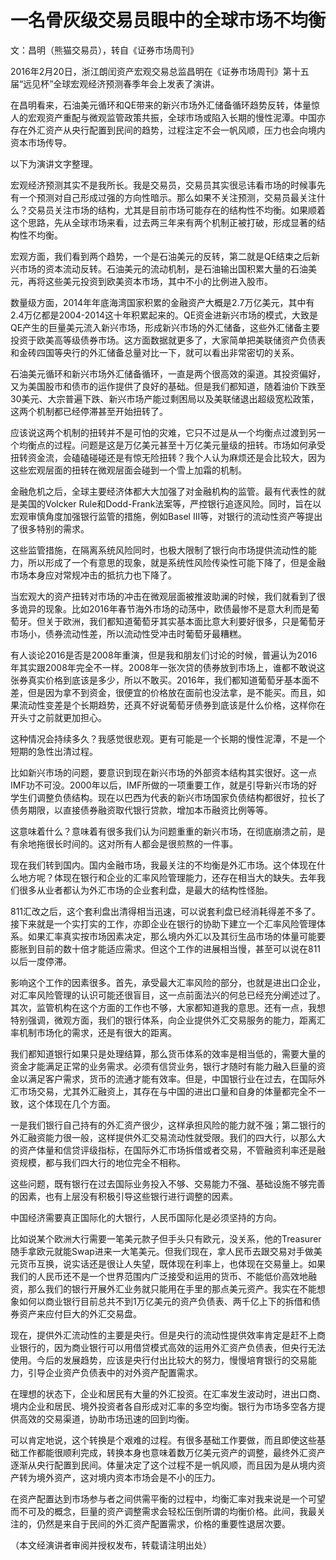 # 一名骨灰级交易员眼中的全球市场不均衡

文：昌明（熊猫交易员），转自《证券市场周刊》

2016年2月20日，浙江朗闰资产宏观交易总监昌明在《证券市场周刊》第十五届“远见杯”全球宏观经济预测春季年会上发表了演讲。

在昌明看来，石油美元循环和QE带来的新兴市场外汇储备循环趋势反转，体量惊人的宏观资产重配与微观监管政策共振，全球市场或陷入长期的慢性泥潭。中国亦存在外汇资产从央行配置到民间的趋势，过程注定不会一帆风顺，压力也会向境内资本市场传导。

以下为演讲文字整理。

宏观经济预测其实不是我所长。我是交易员，交易员其实很忌讳看市场的时候事先有一个预测对自己形成过强的方向性暗示。那么如果不关注预测，交易员最关注什么？交易员关注市场的结构，尤其是目前市场可能存在的结构性不均衡。如果顺着这个思路，先从全球市场来看，过去两三年来有两个机制正被打破，形成显著的结构性不均衡。

宏观方面，我们看到两个趋势，一个是石油美元的反转，第二就是QE结束之后新兴市场的资本流动反转。石油美元的流动机制，是石油输出国积累大量的石油美元，再将这些美元投资到欧美资本市场，其中不小的比例进入股市。

数量级方面，2014年年底海湾国家积累的金融资产大概是2.7万亿美元，其中有2.4万亿都是2004-2014这十年积累起来的。QE资金进新兴市场的模式，大致是QE产生的巨量美元流入新兴市场，形成新兴市场的外汇储备，这些外汇储备主要投资于欧美高等级债券市场。这方面数据就更多了，大家简单把美联储资产负债表和金砖四国等央行的外汇储备总量对比一下，就可以看出非常密切的关系。

石油美元循环和新兴市场外汇储备循环，一直是两个很高效的渠道。其投资偏好，又为美国股市和债市的运作提供了良好的基础。但是我们都知道，随着油价下跌至30美元、大宗普遍下跌、新兴市场产能过剩困局以及美联储退出超级宽松政策，这两个机制都已经停滞甚至开始扭转了。

应该说这两个机制的扭转并不是可怕的灾难，它只不过是从一个均衡点过渡到另一个均衡点的过程。问题是这是万亿美元甚至十万亿美元量级的扭转。市场如何承受扭转资金流，会磕磕碰碰还是有惊无险扭转？我个人认为麻烦还是会比较大，因为这些宏观层面的扭转在微观层面会碰到一个雪上加霜的机制。

金融危机之后，全球主要经济体都大大加强了对金融机构的监管。最有代表性的就是美国的Volcker Rule和Dodd-Frank法案等，严控银行追逐风险。同时，旨在以宏观审慎角度加强银行监管的措施，例如Basel III等，对银行的流动性资产等提出了很多特别的需求。

这些监管措施，在隔离系统风险同时，也极大限制了银行向市场提供流动性的能力，所以形成了一个有意思的现象，就是系统性风险传染性可能下降了，但是金融市场本身应对常规冲击的抵抗力也下降了。

当宏观大的资产扭转对市场的冲击在微观层面被推波助澜的时候，我们就看到了很多诡异的现象。比如2016年春节海外市场的动荡中，欧债最惨不是意大利而是葡萄牙。但关于欧洲，我们都知道葡萄牙其实基本面比意大利要好很多，只是葡萄牙市场小，债券流动性差，所以流动性受冲击时葡萄牙最糟糕。

有人谈论2016是否是2008年重演，但是我和朋友们讨论的时候，普遍认为2016年其实跟2008年完全不一样。2008年一张次贷的债券放到市场上，谁都不敢说这张券真实价格到底该是多少，所以不敢买。2016年，我们都知道葡萄牙基本面不差，但是因为拿不到资金，很便宜的价格放在面前也没法拿，是不能买。而且，如果流动性变差是个长期趋势，还真不好说葡萄牙债券到底该是什么价格，这样你在开头寸之前就更加担心。

这种情况会持续多久？我感觉很悲观。更有可能是一个长期的慢性泥潭，不是一个短期的急性出清过程。

比如新兴市场的问题，要意识到现在新兴市场的外部资本结构其实很好。这一点IMF功不可没。2000年以后，IMF所做的一项重要工作，就是引导新兴市场的好学生们调整负债结构。现在以巴西为代表的新兴市场国家负债结构都很好，拉长了债务期限，以直接债券融资取代银行贷款，增加本币融资比例等等。

这意味着什么？意味着有很多我们认为问题重重的新兴市场，在彻底崩溃之前，是有余地拖很长时间的。这对所有人都会是很煎熬的一件事。

现在我们转到国内。国内金融市场，我最关注的不均衡是外汇市场。这个体现在什么地方呢？体现在银行和企业的汇率风险管理能力，还存在相当大的缺失。去年我们很多从业者都认为外汇市场的企业套利盘，是最大的结构性怪胎。

811汇改之后，这个套利盘出清得相当迅速，可以说套利盘已经消耗得差不多了。接下来就是一个实打实的工作，亦即企业在银行的协助下建立一个汇率风险管理体系。如果汇率真实按市场因素决定，那么境内外汇以及其衍生品市场的体量可能要膨胀到目前的数十倍才能适应需求。但这个工作的进展相当慢，甚至可以说在811以后一度停滞。

影响这个工作的因素很多。首先，承受最大汇率风险的部分，也就是进出口企业，对汇率风险管理的认识可能还很盲目，这一点前面法兴的何总已经充分阐述过了。其次，监管机构在这个方面的工作也不够，大家都知道我的意思。还有一点，我想特别强调，微观方面，我们的银行体系，向企业提供外汇交易服务的能力，距离汇率机制市场化的需求，还是有很大的距离。

我们都知道银行如果只是处理结算，那么货币体系的效率是相当低的，需要大量的资金才能满足正常的业务需求。必须有信贷业务，银行才随时有能力融入巨量的资金以满足客户需求，货币的流通才能有效率。但是，中国银行业在过去，在国际外汇市场交易，尤其外汇融资上，其存在与中国的进出口量和自身的体量都完全不一致，这个体现在几个方面。

一是我们银行自己持有的外汇资产很少，这样承担风险的能力就不强；第二银行的外汇融资能力很一般，这样提供外汇交易流动性就受限。我们的四大行，以那么大的资产体量和信贷评级指标，在国际外汇市场拆借或者交易，不管融资利率还是融资规模，都与我们四大行的地位完全不相称。

这些问题，既有银行在过去国际业务投入不够、交易能力不强、基础设施不够完善的因素，也有上层没有积极引导这些银行进行调整的因素。

中国经济需要真正国际化的大银行，人民币国际化是必须坚持的方向。

比如说某个欧洲大行需要一笔美元款子但手头只有欧元，没关系，他的Treasurer随手拿欧元就能Swap进来一大笔美元。但我们现在，拿人民币去跟交易对手做美元货币互换，说实话还是很让人失望，既体现在利率上，也体现在交易量上。如果我们的人民币还不是一个世界范围内广泛接受和运用的货币、不能低价高效地融资，那么我们的银行开展外汇业务就只能用在手里的那点美元资产。我实在不能想象如何以商业银行目前总共不到1万亿美元的资产负债表、两千亿上下的拆借和债券资产来应付巨大的外汇交易盘。

现在，提供外汇流动性的主要是央行。但是央行的流动性提供效率肯定是赶不上商业银行的，因为商业银行可以用借贷模式高效的运用外汇资产负债表，但央行无法使用。今后的发展趋势，应该是央行付出比较大的努力，慢慢培育银行的交易能力，引导企业资产负债表中的对外资产配置需求。

在理想的状态下，企业和居民有大量的外汇投资。在汇率发生波动时，进出口商、境内企业和居民、境外投资者各自形成对汇率的多空均衡。银行为市场多空各方提供高效的交易渠道，协助市场迅速的回到均衡。

可以肯定地说，这个转换是个艰难的过程。有很多基础工作要做，而且即使这些基础工作都能很顺利完成，转换本身也意味着数万亿美元资产的调整，最终外汇资产逐渐从央行配置到民间。体量决定了这个过程不是一帆风顺，而且因为是从境内资产转为境外资产，这对境内资本市场会是不小的压力。

在资产配置达到市场参与者之间供需平衡的过程中，均衡汇率对我来说是一个可望而不可及的概念，巨量的资产调整需求会轻松压倒所谓的均衡价格。此间，我最关注的，仍然是来自于民间的外汇资产配置需求，价格的重要性退居次要。

 （本文经演讲者审阅并授权发布，转载请注明出处）